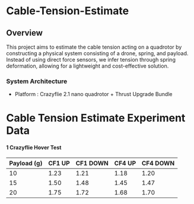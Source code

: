 # Cable-Tension-Estimate

## Overview

This project aims to estimate the cable tension acting on a quadrotor by constructing a physical system consisting of a drone, spring, and payload. Instead of using direct force sensors, we infer tension through spring deformation, allowing for a lightweight and cost-effective solution.

### System Architecture
- Platform : Crazyflie 2.1 nano quadrotor + Thrust Upgrade Bundle










# Cable Tension Estimate Experiment Data

#### 1 Crazyflie Hover Test

| Payload (g) | CF1 UP | CF1 DOWN | CF4 UP | CF4 DOWN |
|-------------|--------|----------|--------|----------|
| 10          | 1.23   | 1.21     | 1.18   | 1.20     |
| 15          | 1.50   | 1.48     | 1.45   | 1.47     |
| 20          | 1.75   | 1.72     | 1.68   | 1.70     |
